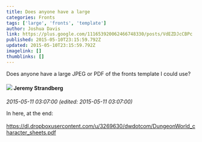 ```yaml
---
title: Does anyone have a large
categories: Fronts
tags: ['large', 'fronts', 'template']
author: Joshua Davis
link: https://plus.google.com/111653920062466748330/posts/VdEZDJcCBPc
published: 2015-05-10T23:15:59.792Z
updated: 2015-05-10T23:15:59.792Z
imagelink: []
thumblinks: []
---
```


Does anyone have a large JPEG or PDF of the fronts template I could use?
<div id='comment z12bw53ykyexfd4hf04chr1p1omve1jpkvo0k'>
  <h4><img src='{{site.baseurl}}//images/avatars/102595580176380683252_photo.jpg'> Jeremy Strandberg</h4>
      <p><cite>2015-05-11 03:07:00 (edited: 2015-05-11 03:07:00)</cite></p>
        <p>In here, at the end:<br /><br /><a href="https://dl.dropboxusercontent.com/u/3269630/dwdotcom/DungeonWorld_character_sheets.pdf" class="ot-anchor">https://dl.dropboxusercontent.com/u/3269630/dwdotcom/DungeonWorld_character_sheets.pdf</a></p>
</div>
        